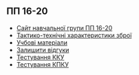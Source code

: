 <h2>ПП 16-20</h2>
<ul>
   <li>
      <a href="https://dmitriy-1986.github.io/squad-pp16-20">Сайт навчальної групи ПП 16-20</a>
   </li>
   <li>
     <a href="https://pp16-20.pp.ua/TTH.html">Тактико-технічні характеристики зброї</a>
   </li>
   <li>
     <a href="https://pp16-20.pp.ua/educational-materials.html"> Учбові матеріали</a>
   </li>
   <li>
     <a href="https://pp16-20.pp.ua/form-feedback.html">Залишити відгуки</a>
   </li>
   <li>
     <a href="https://pp16-20.pp.ua/test-kku.html">Тестування ККУ</a>
   </li>
    <li>
     <a href="https://pp16-20.pp.ua/test-kpk.html">Тестування КПКУ</a>
   </li>
</ul>

